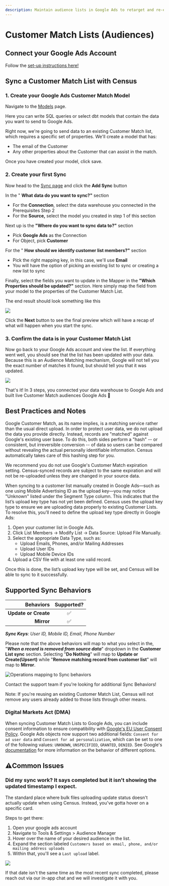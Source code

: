 ```yaml
---
description: Maintain audience lists in Google Ads to retarget and re-engage your users.
---
```


# Customer Match Lists (Audiences)

## Connect your Google Ads Account

Follow the [set-up instructions here!](https://docs.getcensus.com/destinations/google-ads)

## Sync a Customer Match List with Census

### 1. Create your Google Ads Customer Match Model <a href="#id-3-create-your-first-model" id="id-3-create-your-first-model"></a>

Navigate to the [Models](https://app.getcensus.com/models) page.​

Here you can write SQL queries or select dbt models that contain the data you want to send to Google Ads.

Right now, we're going to send data to an existing Customer Match list, which requires a specific set of properties. We'll create a model that has:

* The email of the Customer
* Any other properties about the Customer that can assist in the match.

Once you have created your model, click save.

### 2. Create your first Sync

Now head to the [Sync page](https://app.getcensus.com/syncs) and click the **Add Sync** button

In the " **What data do you want to sync?"** section

* For the **Connection**, select the data warehouse you connected in the Prerequisites Step 2
* For the **Source,** select the model you created in step 1 of this section

Next up is the **"Where do you want to sync data to?"** section

* Pick **Google Ads** as the Connection
* For Object, pick **Customer**

For the " **How should we identify customer list members?"** section

* Pick the right mapping key, in this case, we'll use **Email**
* You will have the option of picking an existing list to sync or creating a new list to sync

Finally, select the fields you want to update in the Mapper in the **"Which Properties should be updated?"** section. Here simply map the field from your model to the properties of the Customer Match List.

The end result should look something like this

![](../../.gitbook/assets/4154e6d4-889c-460e-a3da-afbcd6a1d240.png)

Click the **Next** button to see the final preview which will have a recap of what will happen when you start the sync.

### 3. Confirm the data is in your Customer Match List

Now go back to your Google Ads account and view the list. If everything went well, you should see that the list has been updated with your data. Because this is an Audience Matching mechanism, Google will not tell you the exact number of matches it found, but should tell you that it was updated.

![](../../.gitbook/assets/screely-1619138538677.png)

That's it! In 3 steps, you connected your data warehouse to Google Ads and built live Customer Match audiences Google Ads 🎉

## **Best Practices and Notes**

Google Customer Match, as its name implies, is a matching service rather than the usual direct upload. In order to protect user data, we do not upload the data you provide directly. Instead, records are "matched" against Google's existing user base. To do this, both sides perform a "hash" -- or consistent, but irreversible conversion -- of data so users can be compared without revealing the actual personally identifiable information. Census automatically takes care of this hashing step for you.

We recommend you do not use Google's Customer Match expiration setting. Census-synced records are subject to the same expiration and will not be re-uploaded unless they are changed in your source data.

When syncing to a customer list manually created in Google Ads—such as one using Mobile Advertising ID as the upload key—you may notice "Unknown" listed under the Segment Type column. This indicates that the list’s upload key type has not yet been defined. Census uses the upload key type to ensure we are uploading data properly to existing Customer Lists.\
To resolve this, you’ll need to define the upload key type directly in Google Ads:

1. Open your customer list in Google Ads.
2. Click List Members → Modify List → Data Source: Upload File Manually.
3. Select the appropriate Data Type, such as:
   * Upload Emails, Phones, and/or Mailing Addresses
   * Upload User IDs
   * Upload Mobile Device IDs
4. Upload a CSV file with at least one valid record.

Once this is done, the list’s upload key type will be set, and Census will be able to sync to it successfully.

## Supported Sync Behaviors

|        **Behaviors** | **Supported?** |
| -------------------: | :------------: |
| **Update or Create** |        ✅       |
|           **Mirror** |        ✅       |

_**Sync Keys**: User ID, Mobile ID, Email, Phone Number_

Please note that the above behaviors will map to what you select in the, "_**When a record is removed from source data**_" dropdown in the **Customer List sync** section. Selecting "**Do Nothing**" will map to **Update or Create(Upsert)** while "**Remove matching record from customer list**" will map to **Mirror**.

![Operations mapping to Sync behaviors](<../../.gitbook/assets/Screen Shot 2022-04-14 at 10.46.18 AM.png>)

Contact the support team if you're looking for additional Sync Behaviors!

Note: If you're reusing an existing Customer Match List, Census will not remove any users already added to those lists through other means.

### Digital Markets Act (DMA)

When syncing Customer Match Lists to Google Ads, you can include consent information to ensure compatibility with [Google's EU User Consent Policy](https://www.google.com/about/company/user-consent-policy/). Google Ads objects now support two additional fields: `Consent for ad user data` and `Consent for ad personalization`, which can be set to one of the following values: `UNKNOWN`, `UNSPECIFIED`, `GRANTED`, `DENIED`. See Google's [documentation](https://support.google.com/google-ads/answer/14310715) for more information on the behavior of different options.

## :warning:Common Issues

### Did my sync work? It says completed but it isn't showing the updated timestamp I expect.

The standard place where bulk files uploading update status doesn't actually update when using Census. Instead, you've gotta hover on a specific card.

Steps to get there:

1. Open your google ads account
2. Navigate to Tools & Settings > Audience Manager
3. Hover over the name of your desired audience in the list.
4. Expand the section labeled `Customers based on email, phone, and/or mailing address uploads`
5. Within that, you'll see a `Last upload` label.

![](<../../.gitbook/assets/Screen Shot 2021-11-16 at 10.34.57 AM.png>)

If that date isn't the same time as the most recent sync completed, please reach out via our in-app chat and we will investigate it with you.
